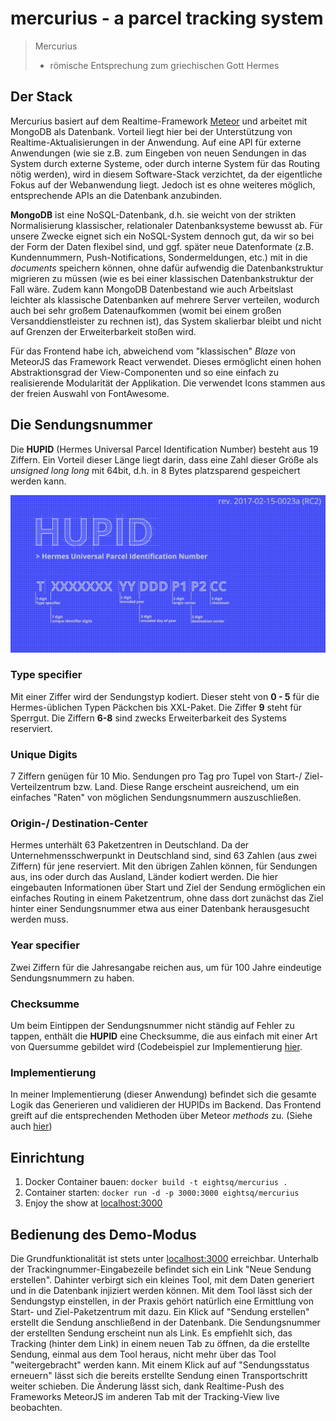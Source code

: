 # mercurius - a parcel tracking system

> Mercurius
> - römische Entsprechung zum griechischen Gott Hermes

## Der Stack
Mercurius basiert auf dem Realtime-Framework [Meteor](https://www.meteor.com/) und arbeitet mit MongoDB als Datenbank. Vorteil liegt hier bei der Unterstützung von Realtime-Aktualisierungen in der Anwendung. Auf eine API für externe Anwendungen (wie sie z.B. zum Eingeben von neuen Sendungen in das System durch externe Systeme, oder durch interne System für das Routing nötig werden), wird in diesem Software-Stack verzichtet, da der eigentliche Fokus auf der Webanwendung liegt. Jedoch ist es ohne weiteres möglich, entsprechende APIs an die Datenbank anzubinden.

**MongoDB** ist eine NoSQL-Datenbank, d.h. sie weicht von der strikten Normalisierung klassischer, relationaler Datenbanksysteme bewusst ab. Für unsere Zwecke eignet sich ein NoSQL-System dennoch gut, da wir so bei der Form der Daten flexibel sind, und ggf. später neue Datenformate (z.B. Kundennummern, Push-Notifications, Sondermeldungen, etc.) mit in die *documents* speichern können, ohne dafür aufwendig die Datenbankstruktur migrieren zu müssen (wie es bei einer klassischen Datenbankstruktur der Fall wäre. Zudem kann MongoDB Datenbestand wie auch Arbeitslast leichter als klassische Datenbanken auf mehrere Server verteilen, wodurch auch bei sehr großem Datenaufkommen (womit bei einem großen Versanddienstleister zu rechnen ist), das System skalierbar bleibt und nicht auf Grenzen der Erweiterbarkeit stoßen wird.

Für das Frontend habe ich, abweichend vom "klassischen" *Blaze* von MeteorJS das Framework React verwendet. Dieses ermöglicht einen hohen Abstraktionsgrad der View-Componenten und so eine einfach zu realisierende Modularität der Applikation. Die verwendet Icons stammen aus der freien Auswahl von FontAwesome.

## Die Sendungsnummer
Die **HUPID** (Hermes Universal Parcel Identification Number) besteht aus 19 Ziffern. Ein Vorteil dieser Länge liegt darin, dass eine Zahl dieser Größe als *unsigned long long* mit 64bit, d.h. in 8 Bytes platzsparend gespeichert werden kann.

![HUPID Blueprint](/blueprints/hupid_blueprint.png)

### Type specifier
Mit einer Ziffer wird der Sendungstyp kodiert. Dieser steht von **0 - 5** für die Hermes-üblichen Typen Päckchen bis XXL-Paket. Die Ziffer **9** steht für Sperrgut. Die Ziffern **6-8** sind zwecks Erweiterbarkeit des Systems reserviert.

### Unique Digits
7 Ziffern genügen für 10 Mio. Sendungen pro Tag pro Tupel von Start-/ Ziel-Verteilzentrum bzw. Land. Diese Range erscheint ausreichend, um ein einfaches "Raten" von möglichen Sendungsnummern auszuschließen.

### Origin-/ Destination-Center
Hermes unterhält 63 Paketzentren in Deutschland. Da der Unternehmensschwerpunkt in Deutschland sind, sind 63 Zahlen (aus zwei Ziffern) für jene reserviert. Mit den übrigen Zahlen können, für Sendungen aus, ins oder durch das Ausland, Länder kodiert werden. Die hier eingebauten Informationen über Start und Ziel der Sendung ermöglichen ein einfaches Routing in einem Paketzentrum, ohne dass dort zunächst das Ziel hinter einer Sendungsnummer etwa aus einer Datenbank herausgesucht werden muss.

### Year specifier
Zwei Ziffern für die Jahresangabe reichen aus, um für 100 Jahre eindeutige Sendungsnummern zu haben.

### Checksumme
Um beim Eintippen der Sendungsnummer nicht ständig auf Fehler zu tappen, enthält die **HUPID** eine Checksumme, die aus einfach mit einer Art von Quersumme gebildet wird (Codebeispiel zur Implementierung [hier](https://github.com/EightSQ/mercurius/blob/24c555764da82f799ab2fc51a18afc31c95e892c/imports/api/helpers.parcels.js#L13).

### Implementierung
In meiner Implementierung (dieser Anwendung) befindet sich die gesamte Logik das Generieren und validieren der HUPIDs im Backend. Das Frontend greift auf die entsprechenden Methoden über Meteor *methods* zu. (Siehe auch [hier](https://guide.meteor.com/methods.html#what-is-a-method))

## Einrichtung

1. Docker Container bauen: `docker build -t eightsq/mercurius .`
2. Container starten: `docker run -d -p 3000:3000 eightsq/mercurius`
3. Enjoy the show at [localhost:3000](http://localhost:3000)

## Bedienung des Demo-Modus

Die Grundfunktionalität ist stets unter [localhost:3000](http://localhost:3000) erreichbar. Unterhalb der Trackingnummer-Eingabezeile befindet sich ein Link "Neue Sendung erstellen". Dahinter verbirgt sich ein kleines Tool, mit dem Daten generiert und in die Datenbank injiziert werden können. Mit dem Tool lässt sich der Sendungstyp einstellen, in der Praxis gehört natürlich eine Ermittlung von Start- und Ziel-Paketzentrum mit dazu. Ein Klick auf "Sendung erstellen" erstellt die Sendung anschließend in der Datenbank. Die Sendungsnummer der erstellten Sendung erscheint nun als Link. Es empfiehlt sich, das Tracking (hinter dem Link) in einem neuen Tab zu öffnen, da die erstellte Sendung, einmal aus dem Tool heraus, nicht mehr über das Tool "weitergebracht" werden kann. Mit einem Klick auf auf "Sendungsstatus erneuern" lässt sich die bereits erstellte Sendung einen Transportschritt weiter schieben. Die Änderung lässt sich, dank Realtime-Push des Frameworks MeteorJS im anderen Tab mit der Tracking-View live beobachten.
